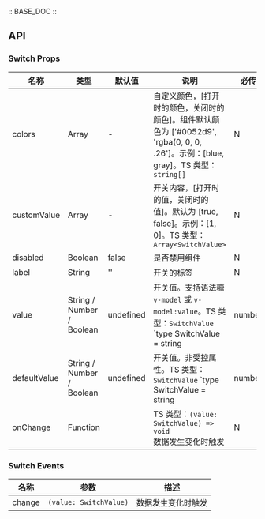 :: BASE_DOC ::

## API
### Switch Props

名称 | 类型 | 默认值 | 说明 | 必传
-- | -- | -- | -- | --
colors | Array | - | 自定义颜色，[打开时的颜色，关闭时的颜色]。组件默认颜色为 ['#0052d9', 'rgba(0, 0, 0, .26']。示例：[blue, gray]。TS 类型：`string[]` | N
customValue | Array | - | 开关内容，[打开时的值，关闭时的值]。默认为 [true, false]。示例：[1, 0]。TS 类型：`Array<SwitchValue>` | N
disabled | Boolean | false | 是否禁用组件 | N
label | String | '' | 开关的标签 | N
value | String / Number / Boolean | undefined | 开关值。支持语法糖 `v-model` 或 `v-model:value`。TS 类型：`SwitchValue` `type SwitchValue = string | number | boolean`。[详细类型定义](https://github.com/Tencent/tdesign-mobile-vue/tree/develop/src/switch/type.ts) | N
defaultValue | String / Number / Boolean | undefined | 开关值。非受控属性。TS 类型：`SwitchValue` `type SwitchValue = string | number | boolean`。[详细类型定义](https://github.com/Tencent/tdesign-mobile-vue/tree/develop/src/switch/type.ts) | N
onChange | Function |  | TS 类型：`(value: SwitchValue) => void`<br/>数据发生变化时触发 | N

### Switch Events

名称 | 参数 | 描述
-- | -- | --
change | `(value: SwitchValue)` | 数据发生变化时触发
